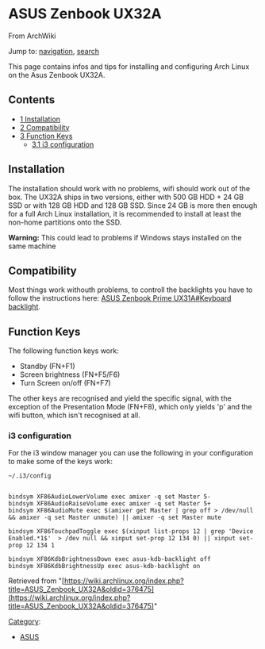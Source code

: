 # ASUS Zenbook UX32A

From ArchWiki

Jump to: [navigation](#column-one), [search](#searchInput)

This page contains infos and tips for installing and configuring Arch Linux on the Asus Zenbook UX32A.

## Contents

*   [1 Installation](#Installation)
*   [2 Compatibility](#Compatibility)
*   [3 Function Keys](#Function_Keys)
    *   [3.1 i3 configuration](#i3_configuration)

## Installation

The installation should work with no problems, wifi should work out of the box. The UX32A ships in two versions, either with 500 GB HDD + 24 GB SSD or with 128 GB HDD and 128 GB SSD. Since 24 GB is more then enough for a full Arch Linux installation, it is recommended to install at least the non-home partitions onto the SSD.

**Warning:** This could lead to problems if Windows stays installed on the same machine

## Compatibility

Most things work withouth problems, to controll the backlights you have to follow the instructions here: [ASUS Zenbook Prime UX31A#Keyboard backlight](/index.php/ASUS_Zenbook_Prime_UX31A#Keyboard_backlight "ASUS Zenbook Prime UX31A").

## Function Keys

The following function keys work:

*   Standby (FN+F1)
*   Screen brightness (FN+F5/F6)
*   Turn Screen on/off (FN+F7)

The other keys are recognised and yield the specific signal, with the exception of the Presentation Mode (FN+F8), which only yields 'p' and the wifi button, which isn't recognised at all.

### i3 configuration

For the i3 window manager you can use the following in your configuration to make some of the keys work:

 `~/.i3/config` 

```

bindsym XF86AudioLowerVolume exec amixer -q set Master 5-
bindsym XF86AudioRaiseVolume exec amixer -q set Master 5+
bindsym XF86AudioMute exec $(amixer get Master | grep off > /dev/null && amixer -q set Master unmute) || amixer -q set Master mute

bindsym XF86TouchpadToggle exec $(xinput list-props 12 | grep 'Device Enabled.*1$'  > /dev null && xinput set-prop 12 134 0) || xinput set-prop 12 134 1

bindsym XF86KdbBrightnessDown exec asus-kdb-backlight off
bindsym XF86KdbBrightnessUp exec asus-kdb-backlight on

```

Retrieved from "[https://wiki.archlinux.org/index.php?title=ASUS_Zenbook_UX32A&oldid=376475](https://wiki.archlinux.org/index.php?title=ASUS_Zenbook_UX32A&oldid=376475)"

[Category](/index.php/Special:Categories "Special:Categories"):

*   [ASUS](/index.php/Category:ASUS "Category:ASUS")